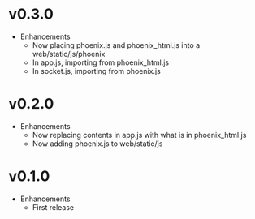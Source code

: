 # v0.3.0
* Enhancements
  * Now placing phoenix.js and phoenix_html.js into a web/static/js/phoenix
  * In app.js, importing from phoenix_html.js
  * In socket.js, importing from phoenix.js

# v0.2.0
* Enhancements
  * Now replacing contents in app.js with what is in phoenix_html.js
  * Now adding phoenix.js to web/static/js

# v0.1.0
* Enhancements
  * First release